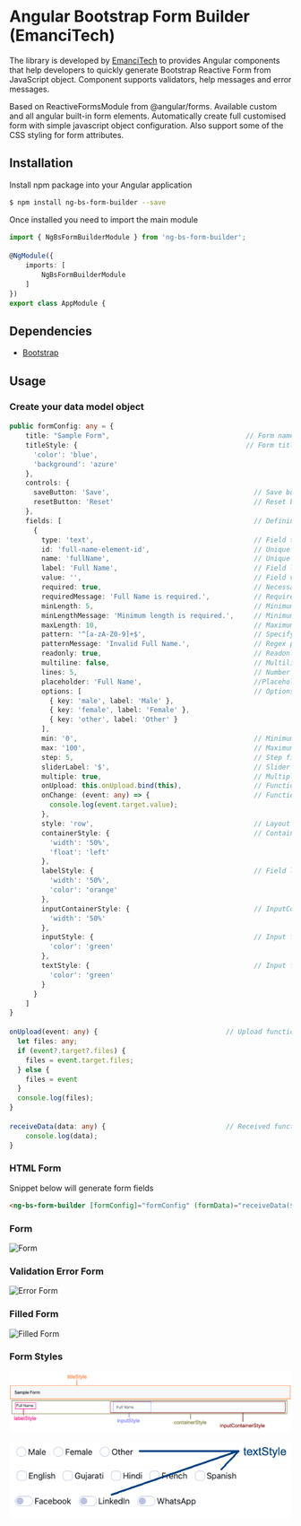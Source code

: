 # Angular Bootstrap Form Builder (EmanciTech)

The library is developed by [EmanciTech](https://www.emancitech.com/) to provides Angular components that help developers to quickly generate Bootstrap Reactive Form from JavaScript object. Component supports validators, help messages and error messages.

Based on ReactiveFormsModule from @angular/forms. Available custom and all angular built-in form elements. Automatically create full customised form with simple javascript object configuration. Also support some of the CSS styling for form attributes.

## Installation

Install npm package into your Angular application
```bash
$ npm install ng-bs-form-builder --save
```

Once installed you need to import the main module
```typescript
import { NgBsFormBuilderModule } from 'ng-bs-form-builder';

@NgModule({
    imports: [
        NgBsFormBuilderModule
    ]
})
export class AppModule {
```

## Dependencies

- [Bootstrap](https://github.com/ng-bootstrap/ng-bootstrap/)

## Usage

### Create your data model object
```typescript
public formConfig: any = {
    title: "Sample Form",                                  // Form name to display
    titleStyle: {                                          // Form title's CSS style properties
      'color': 'blue',
      'background': 'azure'
    },
    controls: {
      saveButton: 'Save',                                    // Save button name
      resetButton: 'Reset'                                   // Reset button name
    },
    fields: [                                                // Defining fields of our form
      {
        type: 'text',                                        // Field type (text, email, password, number, dropdown, radio, checkbox, switch, range, date, time, datetime & file)
        id: 'full-name-element-id',                          // Unique field ID
        name: 'fullName',                                    // Unique field name
        label: 'Full Name',                                  // Field label
        value: '',                                           // Field value
        required: true,                                      // Necessary field or not
        requiredMessage: 'Full Name is required.',           // Required validation error message (Note: only for required field)
        minLength: 5,                                        // Minimum length of field
        minLengthMessage: 'Minimum length is required.',     // Minimum length validation error message (Note: only for minLength enabled field)
        maxLength: 10,                                       // Maximum length of field
        pattern: '^[a-zA-Z0-9]+$',                           // Specify regular expression pattern for the field
        patternMessage: 'Invalid Full Name.',                // Regex pattern validation error message (Note: only for pattern enabled field)
        readonly: true,                                      // Readonly field or not
        multiline: false,                                    // Multiline field or not
        lines: 5,                                            // Number of rows for field (Note: only for multiline input field)
        placeholder: 'Full Name',                            //Placeholder to show inside field
        options: [                                           // Options to populate the field (Note: only for radio, dropdown, checkbox & switch)
          { key: 'male', label: 'Male' },
          { key: 'female', label: 'Female' },
          { key: 'other', label: 'Other' }
        ],
        min: '0',                                            // Minimum field value (Note: only for date & range)
        max: '100',                                          // Maximum field value (Note: only for date & range)
        step: 5,                                             // Step field value (Note: only for range)
        sliderLabel: '$',                                    // Slider label for field (Note: only for range)
        multiple: true,                                      // Multiple file upload support for field (Note: only for file)
        onUpload: this.onUpload.bind(this),                  // Function to call on file upload (Note: only for file)
        onChange: (event: any) => {                          // Function to call on change of input field value
          console.log(event.target.value);
        },
        style: 'row',                                        // Layout type (row & column) (Note: only for checkbox, switch & radio)
        containerStyle: {                                    // Container -> (label + input field) CSS style properties
          'width': '50%',
          'float': 'left'
        },
        labelStyle: {                                        // Field label CSS style properties
          'width': '50%',
          'color': 'orange'
        },
        inputContainerStyle: {                               // InputContainer -> (container + input field) CSS style properties
          'width': '50%'
        },
        inputStyle: {                                        // Input field CSS style properties (Note: only for text, email, password, number date, dropdown & time)
          'color': 'green'
        },
        textStyle: {                                         // Input field text CSS style properties (Note: only for checkbox, radio, range, file & switch)
          'color': 'green'
        }
      }
    ]
}

onUpload(event: any) {                                // Upload function called when any file is selected
  let files: any;
  if (event?.target?.files) {
    files = event.target.files;
  } else {
    files = event
  }
  console.log(files);
}

receiveData(data: any) {                              // Received function called when user press save button
    console.log(data);
}
```

### HTML Form

Snippet below will generate form fields
```html
<ng-bs-form-builder [formConfig]="formConfig" (formData)="receiveData($event)"></ng-bs-form-builder>
```

### Form

![Form](https://github.com/arjunkhetia/Angular-Bootstrap-Form-Builder/blob/master/src/assets/form.png "Form")

### Validation Error Form

![Error Form](https://github.com/arjunkhetia/Angular-Bootstrap-Form-Builder/blob/master/src/assets/errorform.png "Error Form")

### Filled Form

![Filled Form](https://github.com/arjunkhetia/Angular-Bootstrap-Form-Builder/blob/master/src/assets/filledform.png "Filled Form")

### Form Styles

![Form Styles](https://github.com/arjunkhetia/Angular-Bootstrap-Form-Builder/blob/master/src/assets/formstyles.png "Form Styles")


![New Form Styles](https://github.com/arjunkhetia/Angular-Bootstrap-Form-Builder/blob/master/src/assets/newstyle.png "New Form Styles")
